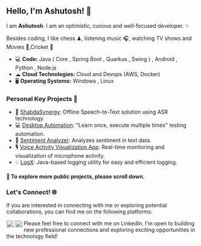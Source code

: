 <h2> Hello, I'm Ashutosh! 👋</h2>

I am <b>Ashutosh</b>. I am an optimistic, curious and well-focused developer. ✨ <br>

Besides coding, I like chess ♟, listening music 🎧, watching TV shows and Movies 🍿,Cricket 🏏

- 💻 <b>Code:</b> Java ( Core , Spring Boot , Quarkus , Swing ) , Android , Python , Node.js
- ☁ <b>Cloud Technologies: </b> Cloud and Devops (AWS, Docker)
- 🖥️ <b>Operating Systems:</b> Windows , Linux

<h3>Personal Key Projects 🚀</h3>

- 🎤 [ShabdaSynergy](#shabda-synergy): Offline Speech-to-Text solution using ASR technology.
- 💻 [Desktop Automation](#link): "Learn once, execute multiple times" testing automation.
- 💬 [Sentiment Analyzer](#sentiment-analyzer): Analyzes sentiment in text data.
- 🎙️ [Voice Activity Visualization App](#voice-activity-visualization): Real-time monitoring and visualization of microphone activity.
- 💡 [LogX](#logx): Java-based logging utility for easy and efficient logging.

<h4>📜 To explore more public projects, please scroll down.</h4>

<h3>Let's Connect! 🌐</h3>

<p>If you are interested in connecting with me or exploring potential collaborations, you can find me on the following platforms:</p>

<a href="https://twitter.com/">
  <img align="left" alt="Ashutosh's Twitter" src="https://img.icons8.com/color/512/twitter.png" width="20" height="20"/>
</a>
<a href="https://www.linkedin.com/in/ashutosh-pandey-7b9424221/">
  <img align="left" alt="Ashutosh's LinkedIn" src="https://img.icons8.com/color/512/linkedin.png" width="20" height="20"/>
</a>

<p>Please feel free to connect with me on LinkedIn. I'm open to building new professional connections and exploring exciting opportunities in the technology field!</p>
